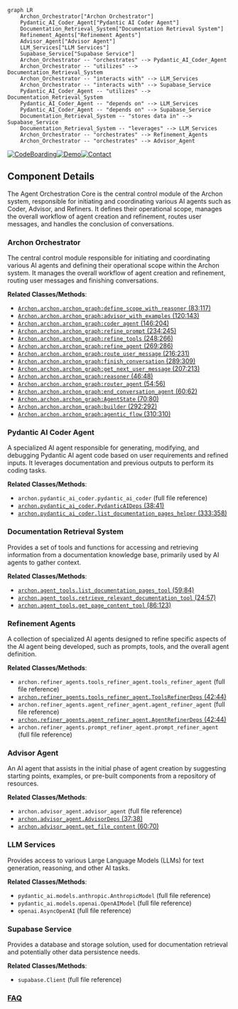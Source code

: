 ```mermaid
graph LR
    Archon_Orchestrator["Archon Orchestrator"]
    Pydantic_AI_Coder_Agent["Pydantic AI Coder Agent"]
    Documentation_Retrieval_System["Documentation Retrieval System"]
    Refinement_Agents["Refinement Agents"]
    Advisor_Agent["Advisor Agent"]
    LLM_Services["LLM Services"]
    Supabase_Service["Supabase Service"]
    Archon_Orchestrator -- "orchestrates" --> Pydantic_AI_Coder_Agent
    Archon_Orchestrator -- "utilizes" --> Documentation_Retrieval_System
    Archon_Orchestrator -- "interacts with" --> LLM_Services
    Archon_Orchestrator -- "interacts with" --> Supabase_Service
    Pydantic_AI_Coder_Agent -- "utilizes" --> Documentation_Retrieval_System
    Pydantic_AI_Coder_Agent -- "depends on" --> LLM_Services
    Pydantic_AI_Coder_Agent -- "depends on" --> Supabase_Service
    Documentation_Retrieval_System -- "stores data in" --> Supabase_Service
    Documentation_Retrieval_System -- "leverages" --> LLM_Services
    Archon_Orchestrator -- "orchestrates" --> Refinement_Agents
    Archon_Orchestrator -- "orchestrates" --> Advisor_Agent
```
[![CodeBoarding](https://img.shields.io/badge/Generated%20by-CodeBoarding-9cf?style=flat-square)](https://github.com/CodeBoarding/GeneratedOnBoardings)[![Demo](https://img.shields.io/badge/Try%20our-Demo-blue?style=flat-square)](https://www.codeboarding.org/demo)[![Contact](https://img.shields.io/badge/Contact%20us%20-%20contact@codeboarding.org-lightgrey?style=flat-square)](mailto:contact@codeboarding.org)

## Component Details

The Agent Orchestration Core is the central control module of the Archon system, responsible for initiating and coordinating various AI agents such as Coder, Advisor, and Refiners. It defines their operational scope, manages the overall workflow of agent creation and refinement, routes user messages, and handles the conclusion of conversations.

### Archon Orchestrator
The central control module responsible for initiating and coordinating various AI agents and defining their operational scope within the Archon system. It manages the overall workflow of agent creation and refinement, routing user messages and finishing conversations.


**Related Classes/Methods**:

- <a href="https://github.com/coleam00/Archon/blob/master/archon/archon_graph.py#L83-L117" target="_blank" rel="noopener noreferrer">`Archon.archon.archon_graph:define_scope_with_reasoner` (83:117)</a>
- <a href="https://github.com/coleam00/Archon/blob/master/archon/archon_graph.py#L120-L143" target="_blank" rel="noopener noreferrer">`Archon.archon.archon_graph:advisor_with_examples` (120:143)</a>
- <a href="https://github.com/coleam00/Archon/blob/master/archon/archon_graph.py#L146-L204" target="_blank" rel="noopener noreferrer">`Archon.archon.archon_graph:coder_agent` (146:204)</a>
- <a href="https://github.com/coleam00/Archon/blob/master/archon/archon_graph.py#L234-L245" target="_blank" rel="noopener noreferrer">`Archon.archon.archon_graph:refine_prompt` (234:245)</a>
- <a href="https://github.com/coleam00/Archon/blob/master/archon/archon_graph.py#L248-L266" target="_blank" rel="noopener noreferrer">`Archon.archon.archon_graph:refine_tools` (248:266)</a>
- <a href="https://github.com/coleam00/Archon/blob/master/archon/archon_graph.py#L269-L286" target="_blank" rel="noopener noreferrer">`Archon.archon.archon_graph:refine_agent` (269:286)</a>
- <a href="https://github.com/coleam00/Archon/blob/master/archon/archon_graph.py#L216-L231" target="_blank" rel="noopener noreferrer">`Archon.archon.archon_graph:route_user_message` (216:231)</a>
- <a href="https://github.com/coleam00/Archon/blob/master/archon/archon_graph.py#L289-L309" target="_blank" rel="noopener noreferrer">`Archon.archon.archon_graph:finish_conversation` (289:309)</a>
- <a href="https://github.com/coleam00/Archon/blob/master/archon/archon_graph.py#L207-L213" target="_blank" rel="noopener noreferrer">`Archon.archon.archon_graph:get_next_user_message` (207:213)</a>
- <a href="https://github.com/coleam00/Archon/blob/master/archon/archon_graph.py#L46-L48" target="_blank" rel="noopener noreferrer">`Archon.archon.archon_graph:reasoner` (46:48)</a>
- <a href="https://github.com/coleam00/Archon/blob/master/archon/archon_graph.py#L54-L56" target="_blank" rel="noopener noreferrer">`Archon.archon.archon_graph:router_agent` (54:56)</a>
- <a href="https://github.com/coleam00/Archon/blob/master/archon/archon_graph.py#L60-L62" target="_blank" rel="noopener noreferrer">`Archon.archon.archon_graph:end_conversation_agent` (60:62)</a>
- <a href="https://github.com/coleam00/Archon/blob/master/archon/archon_graph.py#L70-L80" target="_blank" rel="noopener noreferrer">`Archon.archon.archon_graph:AgentState` (70:80)</a>
- <a href="https://github.com/coleam00/Archon/blob/master/archon/archon_graph.py#L292-L292" target="_blank" rel="noopener noreferrer">`Archon.archon.archon_graph:builder` (292:292)</a>
- <a href="https://github.com/coleam00/Archon/blob/master/archon/archon_graph.py#L310-L310" target="_blank" rel="noopener noreferrer">`Archon.archon.archon_graph:agentic_flow` (310:310)</a>


### Pydantic AI Coder Agent
A specialized AI agent responsible for generating, modifying, and debugging Pydantic AI agent code based on user requirements and refined inputs. It leverages documentation and previous outputs to perform its coding tasks.


**Related Classes/Methods**:

- `archon.pydantic_ai_coder.pydantic_ai_coder` (full file reference)
- <a href="https://github.com/coleam00/Archon/blob/master/iterations/v4-streamlit-ui-overhaul/archon/pydantic_ai_coder.py#L38-L41" target="_blank" rel="noopener noreferrer">`archon.pydantic_ai_coder.PydanticAIDeps` (38:41)</a>
- <a href="https://github.com/coleam00/Archon/blob/master/iterations/v4-streamlit-ui-overhaul/archon/pydantic_ai_coder.py#L333-L358" target="_blank" rel="noopener noreferrer">`archon.pydantic_ai_coder.list_documentation_pages_helper` (333:358)</a>


### Documentation Retrieval System
Provides a set of tools and functions for accessing and retrieving information from a documentation knowledge base, primarily used by AI agents to gather context.


**Related Classes/Methods**:

- <a href="https://github.com/coleam00/Archon/blob/master/iterations/v5-parallel-specialized-agents/archon/agent_tools.py#L59-L84" target="_blank" rel="noopener noreferrer">`archon.agent_tools.list_documentation_pages_tool` (59:84)</a>
- <a href="https://github.com/coleam00/Archon/blob/master/iterations/v5-parallel-specialized-agents/archon/agent_tools.py#L24-L57" target="_blank" rel="noopener noreferrer">`archon.agent_tools.retrieve_relevant_documentation_tool` (24:57)</a>
- <a href="https://github.com/coleam00/Archon/blob/master/iterations/v5-parallel-specialized-agents/archon/agent_tools.py#L86-L123" target="_blank" rel="noopener noreferrer">`archon.agent_tools.get_page_content_tool` (86:123)</a>


### Refinement Agents
A collection of specialized AI agents designed to refine specific aspects of the AI agent being developed, such as prompts, tools, and the overall agent definition.


**Related Classes/Methods**:

- `archon.refiner_agents.tools_refiner_agent.tools_refiner_agent` (full file reference)
- <a href="https://github.com/coleam00/Archon/blob/master/iterations/v5-parallel-specialized-agents/archon/refiner_agents/tools_refiner_agent.py#L42-L44" target="_blank" rel="noopener noreferrer">`archon.refiner_agents.tools_refiner_agent.ToolsRefinerDeps` (42:44)</a>
- `archon.refiner_agents.agent_refiner_agent.agent_refiner_agent` (full file reference)
- <a href="https://github.com/coleam00/Archon/blob/master/iterations/v5-parallel-specialized-agents/archon/refiner_agents/agent_refiner_agent.py#L42-L44" target="_blank" rel="noopener noreferrer">`archon.refiner_agents.agent_refiner_agent.AgentRefinerDeps` (42:44)</a>
- `archon.refiner_agents.prompt_refiner_agent.prompt_refiner_agent` (full file reference)


### Advisor Agent
An AI agent that assists in the initial phase of agent creation by suggesting starting points, examples, or pre-built components from a repository of resources.


**Related Classes/Methods**:

- `archon.advisor_agent.advisor_agent` (full file reference)
- <a href="https://github.com/coleam00/Archon/blob/master/iterations/v6-tool-library-integration/archon/advisor_agent.py#L37-L38" target="_blank" rel="noopener noreferrer">`archon.advisor_agent.AdvisorDeps` (37:38)</a>
- <a href="https://github.com/coleam00/Archon/blob/master/iterations/v6-tool-library-integration/archon/advisor_agent.py#L60-L70" target="_blank" rel="noopener noreferrer">`archon.advisor_agent.get_file_content` (60:70)</a>


### LLM Services
Provides access to various Large Language Models (LLMs) for text generation, reasoning, and other AI tasks.


**Related Classes/Methods**:

- `pydantic_ai.models.anthropic.AnthropicModel` (full file reference)
- `pydantic_ai.models.openai.OpenAIModel` (full file reference)
- `openai.AsyncOpenAI` (full file reference)


### Supabase Service
Provides a database and storage solution, used for documentation retrieval and potentially other data persistence needs.


**Related Classes/Methods**:

- `supabase.Client` (full file reference)




### [FAQ](https://github.com/CodeBoarding/GeneratedOnBoardings/tree/main?tab=readme-ov-file#faq)